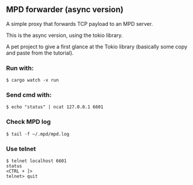 ## MPD forwarder (async version)

 A simple proxy that forwards TCP payload to an MPD server.

 This is the async version, using the tokio library.

A pet project to give a first glance at the Tokio library (basically some copy and paste from the tutorial).

### Run with:

    $ cargo watch -x run

### Send cmd with:

    $ echo "status" | ncat 127.0.0.1 6601

### Check MPD log

    $ tail -f ~/.mpd/mpd.log

### Use telnet

    $ telnet localhost 6601
    status
    <CTRL + ]>
    telnet> quit
